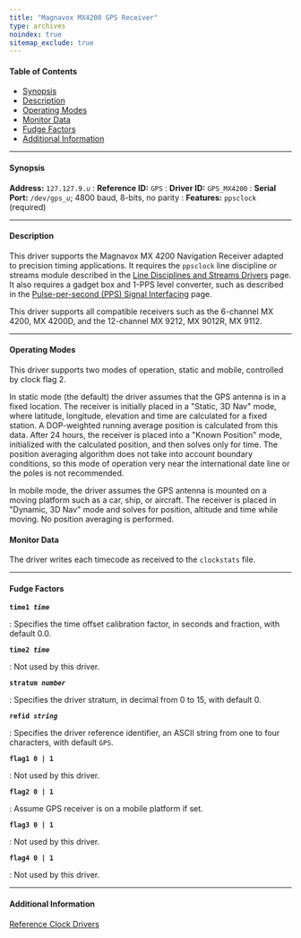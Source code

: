 ```yaml
---
title: "Magnavox MX4200 GPS Receiver"
type: archives
noindex: true 
sitemap_exclude: true
---
```


#### Table of Contents

*   [Synopsis](/documentation/3-5.93e/driver9/#synopsis)
*   [Description](/documentation/3-5.93e/driver9/#description)
*   [Operating Modes](/documentation/3-5.93e/driver9/#operating-modes)
*   [Monitor Data](/documentation/3-5.93e/driver9/#monitor-data)
*   [Fudge Factors](/documentation/3-5.93e/driver9/#fudge-factors)
*   [Additional Information](/documentation/3-5.93e/driver9/#additional-information)

* * *

#### Synopsis

**Address:** <code>127.127.9._u_</code> 
: **Reference ID:** <code>GPS</code>
: **Driver ID:** <code>GPS_MX4200</code>
: **Serial Port:** <code>/dev/gps\__u_</code>; 4800 baud, 8-bits, no parity
: **Features:** <code>ppsclock</code> (required)

* * *

#### Description

This driver supports the Magnavox MX 4200 Navigation Receiver adapted to precision timing applications. It requires the <code>ppsclock</code> line discipline or streams module described in the [Line Disciplines and Streams Drivers](/documentation/3-5.93e/ldisc/) page. It also requires a gadget box and 1-PPS level converter, such as described in the [Pulse-per-second (PPS) Signal Interfacing](/documentation/3-5.93e/pps/) page.

This driver supports all compatible receivers such as the 6-channel MX 4200, MX 4200D, and the 12-channel MX 9212, MX 9012R, MX 9112. 

* * *

#### Operating Modes

This driver supports two modes of operation, static and mobile, controlled by clock flag 2.

In static mode (the default) the driver assumes that the GPS antenna is in a fixed location. The receiver is initially placed in a "Static, 3D Nav" mode, where latitude, longitude, elevation and time are calculated for a fixed station. A DOP-weighted running average position is calculated from this data. After 24 hours, the receiver is placed into a "Known Position" mode, initialized with the calculated position, and then solves only for time. The position averaging algorithm does not take into account boundary conditions, so this mode of operation very near the international date line or the poles is not recommended.

In mobile mode, the driver assumes the GPS antenna is mounted on a moving platform such as a car, ship, or aircraft. The receiver is placed in "Dynamic, 3D Nav" mode and solves for position, altitude and time while moving. No position averaging is performed. 

#### Monitor Data

The driver writes each timecode as received to the <code>clockstats</code> file. 

* * *

#### Fudge Factors

<code>**time1 _time_**</code>

: Specifies the time offset calibration factor, in seconds and fraction, with default 0.0.

<code>**time2 _time_**</code>

: Not used by this driver.

<code>**stratum _number_**</code>

: Specifies the driver stratum, in decimal from 0 to 15, with default 0.

<code>**refid _string_**</code>

: Specifies the driver reference identifier, an ASCII string from one to four characters, with default <code>GPS</code>.

<code>**flag1 0 | 1**</code>

: Not used by this driver.

<code>**flag2 0 | 1**</code>

: Assume GPS receiver is on a mobile platform if set.

<code>**flag3 0 | 1**</code>

: Not used by this driver.

<code>**flag4 0 | 1**</code>

: Not used by this driver.

* * *

#### Additional Information

[Reference Clock Drivers](/documentation/3-5.93e/refclock/)